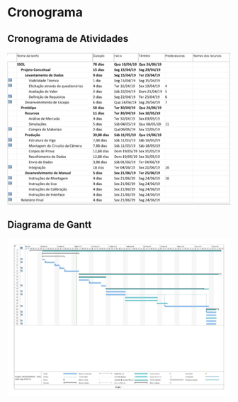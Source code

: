 # Cronograma 

## Cronograma de Atividades

![atividades](../images/cronograma.jpg)

## Diagrama de Gantt

![atividades](../images/cronograma2.jpg)

